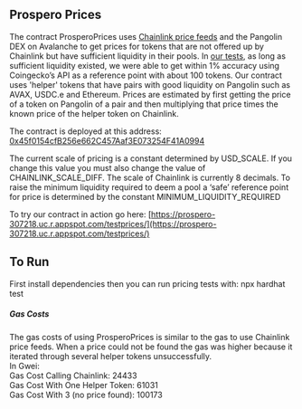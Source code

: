 ## Prospero Prices

The contract ProsperoPrices uses [Chainlink price feeds](https://docs.chain.link/docs/avalanche-price-feeds/) and the Pangolin DEX on Avalanche to get prices for tokens that are not offered up by Chainlink but have sufficient liquidity in their pools.
In [our tests](https://docs.google.com/spreadsheets/d/1kClFiDkgKXLLOUv6JzuBbLLb9YtDIIqXBde59Oxr_cc/edit#gid=1278651676), as long as sufficient liquidity existed, we were able to get within 1% accuracy using Coingecko’s API as a reference point with about 100 tokens.  Our contract uses 'helper' tokens that have pairs with good liquidity on Pangolin such as AVAX, USDC.e and Ethereum.  Prices are estimated by first getting the price of a token on Pangolin of a pair and then multiplying that price times the known price of the helper token on Chainlink.  

The contract is deployed at this address: [0x45f0154cfB256e662C457Aaf3E073254F41A0994](https://snowtrace.io/address/0x45f0154cfB256e662C457Aaf3E073254F41A0994)

The current scale of pricing is a constant determined by USD_SCALE.  If you change this value you must also change the value of CHAINLINK_SCALE_DIFF.  The scale of Chainlink is currently 8 decimals.  To raise the minimum liquidity required to deem a pool a ‘safe’ reference point for price is determined by the constant MINIMUM_LIQUIDITY_REQUIRED

To try our contract in action go here:
[https://prospero-307218.uc.r.appspot.com/testprices/](https://prospero-307218.uc.r.appspot.com/testprices/)

## To Run

First install dependencies then you can run pricing tests with:
npx hardhat test

##### Gas Costs

The gas costs of using ProsperoPrices is similar to the gas to use Chainlink price feeds.  When a price could not be found the gas was higher because it iterated through several helper tokens unsuccessfully.
<br />In Gwei:
<br />Gas Cost Calling Chainlink:	        24433
<br />Gas Cost With One Helper Token:	    61031
<br />Gas Cost With 3 (no price found):	 100173
